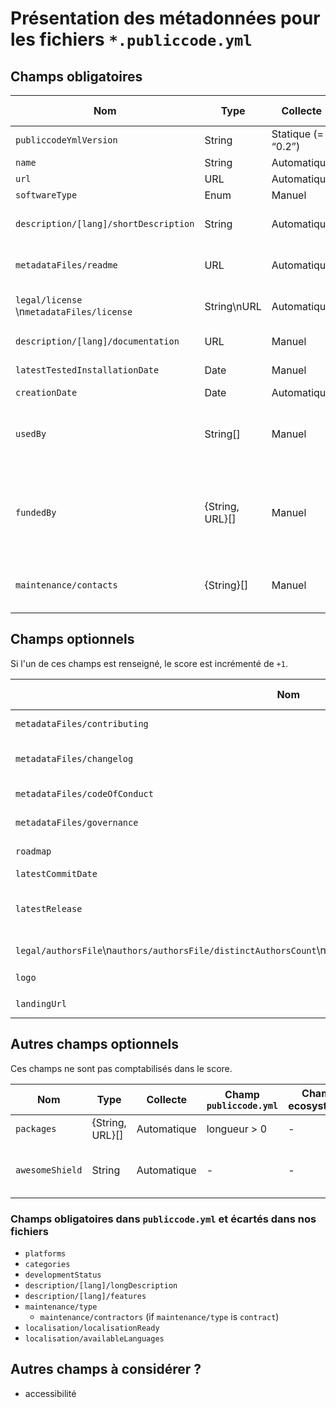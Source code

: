# Présentation des métadonnées pour les fichiers `*.publiccode.yml`

## Champs obligatoires

| Nom | Type | Collecte | Test | Champ `publiccode.yml` | Champ ecosyste.ms | Champ actuel | Critère SFPC | Description |
|----|----|----|----|----|----|----|----|----|
| `publiccodeYmlVersion` | String | Statique (= “0.2”) | !vide | `publiccodeYmlVersion` (obligatoire) | - | - | - |    |
| `name` | String | Automatique | !vide | `name` (obligatoire) | `repository.full_name` |    |    |    |
| `url` | URL | Automatique | !vide | `url` (obligatoire) | `url` |    |    |    |
| `softwareType` | Enum | Manuel | !vide | `softwareType` (obligatoire) | - | - |    |    |
| `description/[lang]/shortDescription` | String | Automatique | !vide [+ est lisible] | `description/[lang]/shortDescription` (obligatoire) | `repository.description` | `description` | Make the codebase findable |    |
| `metadataFiles/readme` | URL | Automatique | !vide [+ est lisible] | - | `repository.metadata.files.readme` | - | Document the code |    |
| `legal/license` \n`metadataFiles/license` | String\nURL | Automatique | !vide [+ est OSI] | `legal/license`(obligatoire) | `repository.license`\n`repository.metadata.files.license` | `license` | Publish with an open license |    |
| `description/[lang]/documentation` | URL | Manuel | !vide | `description/[lang]/documentation` (optionnel) | - | - | Document the code |    |
| `latestTestedInstallationDate` | Date | Manuel | !vide | - | - | - | Document the code |    |
| `creationDate` | Date | Automatique | > 6 mois | - | `repository.created_at` | `creation_date` |    |    |
| `usedBy` | String[] | Manuel | longueur >= 2 | `usedBy` (optionnel) | - | - | Make the codebase reusable and portable | Liste des noms des administrations |
| `fundedBy` | {String, URL}[] | Manuel | !vide | - | - | - |    | Liste des liens des administrations dans l’[annuaire du SP](https://lannuaire.service-public.fr/) ou à défaut des noms |
| `maintenance/contacts` | {String}[] | Manuel | !vide | `maintenance/contacts` (obligatoire dans certains cas) | - | - | Welcome contributors | Liste des e-mails ou URLs de contact des mainteneurs |

## Champs optionnels

Si l'un de ces champs est renseigné, le score est incrémenté de `+1`.

| Nom | Type | Collecte | Test | Champ `publiccode.yml` | Champ ecosyste.ms | Champ actuel | Critère SFPC | Description |    |
|----|----|----|----|----|----|----|----|----|----|
| `metadataFiles/contributing` | URL | Automatique | !vide | - | `repository.metadata.files.contributing` |    | Welcome contributors |    | 1 |
| `metadataFiles/changelog` | URL | Automatique | !vide | - | `repository.metadata.files.changelog` |    | Document codebase maturity |    | 2 |
| `metadataFiles/codeOfConduct` | URL | Automatique | !vide | - | `repository.metadata.files.code_of_conduct` |    | Welcome contributors |    | 3 |
| `metadataFiles/governance` | URL | Automatique | !vide | - | `repository.metadata.files.code_of_conduct` |    | Welcome contributors |    | 4 |
| `roadmap` | URL | Automatique | !vide | `roadmap` (optionnel) | EN ATTENTE |    | Welcome contributors |    | 5 |
| `latestCommitDate` | Date | Automatique | < 6 mois | - | `repository.pushed_at` |    |    |    | 6 |
| `latestRelease` | {Date, String} | Automatique | < 6 mois | `releaseDate` (obligatoire) | EN ATTENTE |    | Maintain version control | Date et numéro de version du dernier tag | 7 |
| `legal/authorsFile`\n`authors/authorsFile/distinctAuthorsCount`\n`authors/authorsFile/distinctOrganizationsCount` | Number | Automatique\nManuel\nManuel | !vide\n> 1\n> 1 | - | EN ATTENTE |    |    |    | 8 |
| `logo` | URL | Automatique | `logo` (optionnel) | `repository.icon_url` |    |    |    |
| `landingUrl` | URL | Automatique | !vide | `landingUrl` (optionnel) | `homepage` |    |    |    | 10 |

## Autres champs optionnels 

Ces champs ne sont pas comptabilisés dans le score.

| Nom | Type | Collecte | Champ `publiccode.yml` | Champ ecosyste.ms | Champ actuel | Critère SFPC | Description |
|----|----|----|----|----|----|----|----|
| `packages` | {String, URL}[] | Automatique | longueur > 0 | - | `packages.ecosystem` |    |    | Liste des distributions (nom du système et URL) | 9 |
| `awesomeShield` | String | Automatique | - | - | - | - | Badge de complètude/score /10 des champs optionnels |

### Champs obligatoires dans `publiccode.yml` et écartés dans nos fichiers

* `platforms`
* `categories`
* `developmentStatus`
* `description/[lang]/longDescription`
* `description/[lang]/features`
* `maintenance/type`
  * `maintenance/contractors` (if `maintenance/type` is `contract`)
* `localisation/localisationReady`
* `localisation/availableLanguages`

## Autres champs à considérer ?

* accessibilité
